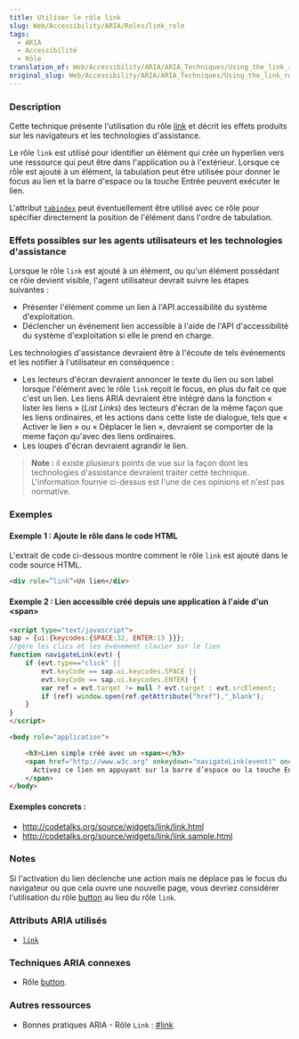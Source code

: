 ```yaml
---
title: Utiliser le rôle link
slug: Web/Accessibility/ARIA/Roles/link_role
tags:
  - ARIA
  - Accessibilité
  - Rôle
translation_of: Web/Accessibility/ARIA/ARIA_Techniques/Using_the_link_role
original_slug: Web/Accessibility/ARIA/ARIA_Techniques/Using_the_link_role
---
```


### Description

Cette technique présente l'utilisation du rôle [link](http://www.w3.org/TR/wai-aria/roles#link) et décrit les effets produits sur les navigateurs et les technologies d'assistance.

Le rôle `link` est utilisé pour identifier un élément qui crée un hyperlien vers une ressource qui peut être dans l'application ou à l'extérieur. Lorsque ce rôle est ajouté à un élément, la tabulation peut être utilisée pour donner le focus au lien et la barre d'espace ou la touche Entrée peuvent exécuter le lien.

L'attribut [`tabindex`](http://www.w3.org/TR/wai-aria-practices/#focus_tabindex) peut éventuellement être utilisé avec ce rôle pour spécifier directement la position de l'élément dans l'ordre de tabulation.

### Effets possibles sur les agents utilisateurs et les technologies d'assistance

Lorsque le rôle `link` est ajouté à un élément, ou qu'un élément possédant ce rôle devient visible, l'agent utilisateur devrait suivre les étapes suivantes&nbsp;:

- Présenter l'élément comme un lien à l'API accessibilité du système d'exploitation.
- Déclencher un événement lien accessible à l'aide de l'API d'accessibilité du système d'exploitation si elle le prend en charge.

Les technologies d'assistance devraient être à l'écoute de tels événements et les notifier à l'utilisateur en conséquence&nbsp;:

- Les lecteurs d'écran devraient annoncer le texte du lien ou son label lorsque l'élément avec le rôle `link` reçoit le focus, en plus du fait ce que c'est un lien. Les liens ARIA devraient être intégré dans la fonction « lister les liens » (_List Links_) des lecteurs d'écran de la même façon que les liens ordinaires, et les actions dans cette liste de dialogue, tels que « Activer le lien » ou « Déplacer le lien », devraient se comporter de la meme façon qu'avec des liens ordinaires.
- Les loupes d'écran devraient agrandir le lien.

> **Note :** il existe plusieurs points de vue sur la façon dont les technologies d'assistance devraient traiter cette technique. L'information fournie ci-dessus est l'une de ces opinions et n'est pas normative.

### Exemples

#### Exemple 1&nbsp;: Ajoute le rôle dans le code HTML

L'extrait de code ci-dessous montre comment le rôle `link` est ajouté dans le code source HTML.

```html
<div role=”link”>Un lien</div>
```

#### Exemple 2&nbsp;: Lien accessible créé depuis une application à l'aide d'un \<span>

```html
<script type="text/javascript">
sap = {ui:{keycodes:{SPACE:32, ENTER:13 }}};
//gère les clics et les événement clavier sur le lien
function navigateLink(evt) {
    if (evt.type=="click" ||
        evt.keyCode == sap.ui.keycodes.SPACE ||
        evt.keyCode == sap.ui.keycodes.ENTER) {
        var ref = evt.target != null ? evt.target : evt.srcElement;
        if (ref) window.open(ref.getAttribute("href"),"_blank");
    }
}
</script>

<body role="application">

    <h3>Lien simple créé avec un <span></h3>
    <span href="http://www.w3c.org" onkeydown="navigateLink(event)" onclick="navigateLink(event)" tabindex="0" id="link1" role="link" class="link">
      Activez ce lien en appuyant sur la barre d’espace ou la touche Entrée
    </span>
</body>
```

#### Exemples concrets&nbsp;:

- <http://codetalks.org/source/widgets/link/link.html>
- <http://codetalks.org/source/widgets/link/link.sample.html>

### Notes

Si l'activation du lien déclenche une action mais ne déplace pas le focus du navigateur ou que cela ouvre une nouvelle page, vous devriez considérer l'utilisation du rôle [button](http://www.w3.org/TR/wai-aria/roles#button) au lieu du rôle `link`.

### Attributs ARIA utilisés

- [`link`](http://www.w3.org/TR/wai-aria/roles#link)

### Techniques ARIA connexes

- Rôle [button](http://www.w3.org/TR/wai-aria/roles#button).

### Autres ressources

- Bonnes pratiques ARIA - Rôle `Link`&nbsp;: [#link](http://www.w3.org/TR/wai-aria-practices/#link)
